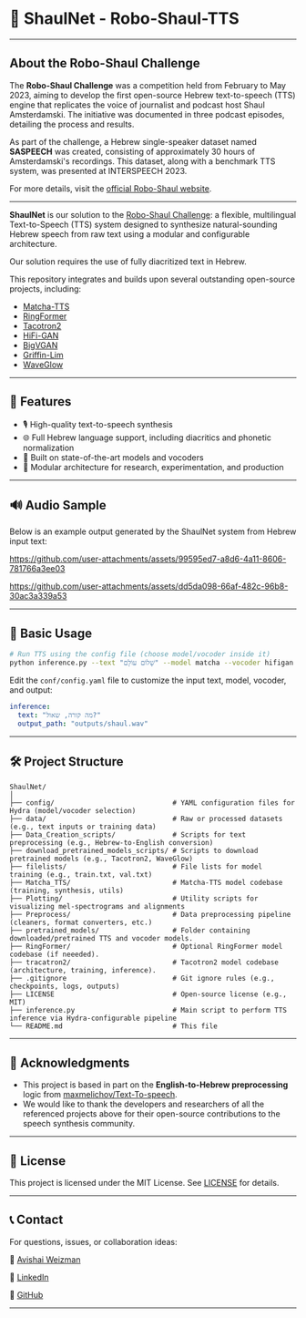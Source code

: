 # 🤖 ShaulNet - Robo-Shaul-TTS
---

## About the Robo-Shaul Challenge

The **Robo-Shaul Challenge** was a competition held from February to May 2023, aiming to develop the first open-source Hebrew text-to-speech (TTS) engine that replicates the voice of journalist and podcast host Shaul Amsterdamski. The initiative was documented in three podcast episodes, detailing the process and results.

As part of the challenge, a Hebrew single-speaker dataset named **SASPEECH** was created, consisting of approximately 30 hours of Amsterdamski's recordings. This dataset, along with a benchmark TTS system, was presented at INTERSPEECH 2023.

For more details, visit the [official Robo-Shaul website](https://www.roboshaul.com/).

---

**ShaulNet** is our solution to the [Robo-Shaul Challenge](https://www.roboshaul.com/): a flexible, multilingual Text-to-Speech (TTS) system designed to synthesize natural-sounding Hebrew speech from raw text using a modular and configurable architecture.

Our solution requires the use of fully diacritized text in Hebrew.

This repository integrates and builds upon several outstanding open-source projects, including:

* [Matcha-TTS](https://github.com/shivammehta25/Matcha-TTS)
* [RingFormer](https://github.com/seongho608/RingFormer)
* [Tacotron2](https://github.com/NVIDIA/tacotron2)
* [HiFi-GAN](https://github.com/jik876/hifi-gan)
* [BigVGAN](https://github.com/NVIDIA/BigVGAN)
* [Griffin-Lim](https://pytorch.org/audio/main/generated/torchaudio.transforms.GriffinLim.html)
* [WaveGlow](https://pytorch.org/hub/nvidia_deeplearningexamples_waveglow/)

---

## 🚀 Features

* 🎙️ High-quality text-to-speech synthesis
* 🌐 Full Hebrew language support, including diacritics and phonetic normalization
* 🧠 Built on state-of-the-art models and vocoders
* 🧪 Modular architecture for research, experimentation, and production

---

## 🔊 Audio Sample

Below is an example output generated by the ShaulNet system from Hebrew input text:

https://github.com/user-attachments/assets/99595ed7-a8d6-4a11-8606-781766a3ee03


https://github.com/user-attachments/assets/dd5da098-66af-482c-96b8-30ac3a339a53


---

## 📝 Basic Usage

```bash
# Run TTS using the config file (choose model/vocoder inside it)
python inference.py --text "שָׁלוֹם עוֹלָם" --model matcha --vocoder hifigan --checkpoint /gpfs0/bgu-benshimo/users/wavishay/VallE-Heb/TTS2/Pytorch/checkpoints/matcha_tts/logs/train/ljspeech/runs/2025-06-02_14-11-39/checkpoints/checkpoint_epoch=2679.ckpt   --output-file outputs/generated.wav

````

Edit the `conf/config.yaml` file to customize the input text, model, vocoder, and output:

```yaml
inference:
  text: "מה קורה, שאול?"
  output_path: "outputs/shaul.wav"
```

---

## 🛠️ Project Structure

```
ShaulNet/
│
├── config/                             # YAML configuration files for Hydra (model/vocoder selection)
├── data/                               # Raw or processed datasets (e.g., text inputs or training data)
├── Data_Creation_scripts/              # Scripts for text preprocessing (e.g., Hebrew-to-English conversion)
├── download_pretrained_models_scripts/ # Scripts to download pretrained models (e.g., Tacotron2, WaveGlow)
├── filelists/                          # File lists for model training (e.g., train.txt, val.txt)
├── Matcha_TTS/                         # Matcha-TTS model codebase (training, synthesis, utils)
├── Plotting/                           # Utility scripts for visualizing mel-spectrograms and alignments
├── Preprocess/                         # Data preprocessing pipeline (cleaners, format converters, etc.)
├── pretrained_models/                  # Folder containing downloaded/pretrained TTS and vocoder models.
├── RingFormer/                         # Optional RingFormer model codebase (if neeeded).
├── tracatron2/                         # Tacotron2 model codebase (architecture, training, inference).
├── .gitignore                          # Git ignore rules (e.g., checkpoints, logs, outputs)
├── LICENSE                             # Open-source license (e.g., MIT)
├── inference.py                        # Main script to perform TTS inference via Hydra-configurable pipeline
└── README.md                           # This file
```

---

## 🙏 Acknowledgments

* This project is based in part on the **English-to-Hebrew preprocessing** logic from [maxmelichov/Text-To-speech](https://github.com/maxmelichov/Text-To-speech).
* We would like to thank the developers and researchers of all the referenced projects above for their open-source contributions to the speech synthesis community.

---

## 📜 License

This project is licensed under the MIT License. See [LICENSE](LICENSE) for details.

---

## 📞 Contact

For questions, issues, or collaboration ideas:

📧 [Avishai Weizman](mailto:Avishai11900@gmail.com)

🔗 [LinkedIn](https://www.linkedin.com/in/avishai-weizman/)

🐙 [GitHub](https://github.com/avishai111)

---


